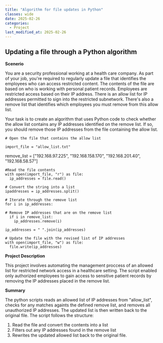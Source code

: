 ```yaml
---
title: "Algorithm for file updates in Python"
classes: wide
date: 2025-02-26
categories: 
  - Project
last_modified_at: 2025-02-26
---
```


## Updating a file through a Python algorithm

**Scenerio**

You are a security professional working at a health care company. As part of your job, you're required to regularly update a file that identifies the employees who can access restricted content.
The contents of the file are based on who is working with personal patient records. Employees are restricted access based on their IP address.
There is an allow list for IP addresses permitted to sign into the restricted subnetwork. There's also a remove list that identifies which employees you must remove from this allow list.

Your task is to create an algorithm that uses Python code to check whether the allow list contains any IP addresses identified on the remove list. If so, you should remove those IP addresses from the file containing the allow list.


```
# Open the file that contains the allow list

import_file = "allow_list.txt"
```

remove_list = ["192.168.97.225", "192.168.158.170", "192.168.201.40", "192.168.58.57"]
```
#Read the file contents
with open(import_file, "r") as file:
  ip_addresses = file.read()
```

```
# Convert the string into a list
ipaddresses = ip_addresses.split()
```

```
# Iterate through the remove list
for i in ip_addresses:

# Remove IP addresses that are on the remove list
  if i in remove_list:
    ip_addresses.remove(i)
```
```
ip_addresses = " ".join(ip_addresses)
```

```
# Update the file with the revised list of IP addresses 
with open(import_file, "w") as file:
  file.write(ip_addresses)
```

**Project Description**

This project involves automating the management proccess of an allowed list for restricted network access in a healthcare setting. The script enabled only authorized employees to gain access to sensitive patient records
by removing the IP addresses placed in the remove list.

**Summary**

The python scripts reads an allowed list of IP addresses from "allow_list", checks for any matches againts the defined remove list, and removes all unauthorized IP addresses. 
The updated list is then written back to the original file. The script follows the structure:

1. Read the file and convert the contents into a list
2. Filters out any IP addresses found in the remove list
3. Rewrites the updated allowed list back to the original file.
